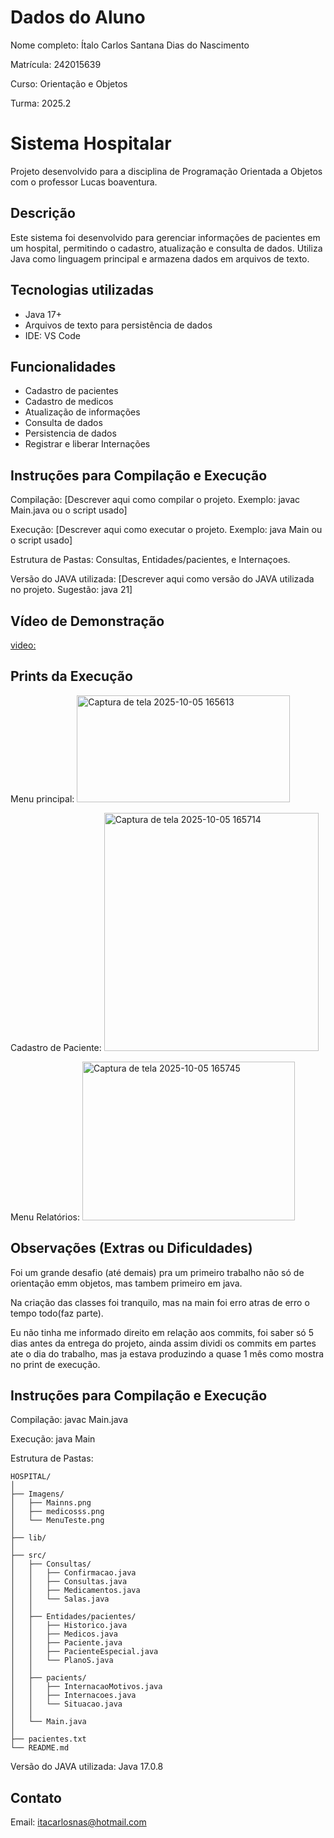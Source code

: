 # Dados do Aluno
Nome completo: Ítalo Carlos Santana Dias do Nascimento

Matrícula: 242015639

Curso: Orientação e Objetos

Turma: 2025.2

# Sistema Hospitalar

Projeto desenvolvido para a disciplina de Programação Orientada a Objetos com o professor Lucas boaventura.

## Descrição

Este sistema foi desenvolvido para gerenciar informações de pacientes em um hospital, permitindo o cadastro, atualização e consulta de dados. Utiliza Java como linguagem principal e armazena dados em arquivos de texto. 


## Tecnologias utilizadas
- Java 17+
- Arquivos de texto para persistência de dados
- IDE: VS Code

## Funcionalidades
- Cadastro de pacientes
- Cadastro de medicos
- Atualização de informações
- Consulta de dados
- Persistencia de dados
- Registrar e liberar Internações

## Instruções para Compilação e Execução
Compilação:
[Descrever aqui como compilar o projeto. Exemplo: javac Main.java ou o script usado]

Execução:
[Descrever aqui como executar o projeto. Exemplo: java Main ou o script usado]

Estrutura de Pastas:
Consultas, Entidades/pacientes, e Internaçoes.

Versão do JAVA utilizada:
[Descrever aqui como versão do JAVA utilizada no projeto. Sugestão: java 21]

## Vídeo de Demonstração
[video:](https://youtu.be/DKAlNRuJlgw)

## Prints da Execução
Menu principal:
<img width="341" height="171" alt="Captura de tela 2025-10-05 165613" src="https://github.com/user-attachments/assets/91527c36-bfa0-4d97-b984-4eb966a3b5e8" />

Cadastro de Paciente:
<img width="343" height="381" alt="Captura de tela 2025-10-05 165714" src="https://github.com/user-attachments/assets/b95c6fee-db36-4721-8d97-2d96b1dcf763" />

Menu Relatórios:
<img width="340" height="254" alt="Captura de tela 2025-10-05 165745" src="https://github.com/user-attachments/assets/8a0264d1-1596-4ddd-800d-f9dae77625a3" />

## Observações (Extras ou Dificuldades)
Foi um grande desafio (até demais) pra um primeiro trabalho não só de orientação emm objetos, mas tambem primeiro em java.

Na criação das classes foi tranquilo, mas na main foi erro atras de erro o tempo todo(faz parte).

Eu não tinha me informado direito em relação aos commits, foi saber só 5 dias antes da entrega do projeto, ainda assim dividi os commits em partes ate o dia do trabalho, mas ja estava produzindo a quase 1 mês como mostra no print de execução.

## Instruções para Compilação e Execução
Compilação:
javac Main.java

Execução:
java Main

Estrutura de Pastas:

```
HOSPITAL/
│
├── Imagens/
│   ├── Mainns.png
│   ├── medicosss.png
│   └── MenuTeste.png
│
├── lib/
│
├── src/
│   ├── Consultas/
│   │   ├── Confirmacao.java
│   │   ├── Consultas.java
│   │   ├── Medicamentos.java
│   │   └── Salas.java
│   │
│   ├── Entidades/pacientes/
│   │   ├── Historico.java
│   │   ├── Medicos.java
│   │   ├── Paciente.java
│   │   ├── PacienteEspecial.java
│   │   └── PlanoS.java
│   │
│   ├── pacients/
│   │   ├── InternacaoMotivos.java
│   │   ├── Internacoes.java
│   │   └── Situacao.java
│   │
│   └── Main.java
│
├── pacientes.txt
└── README.md
```

Versão do JAVA utilizada:
Java 17.0.8

## Contato
Email: itacarlosnas@hotmail.com
